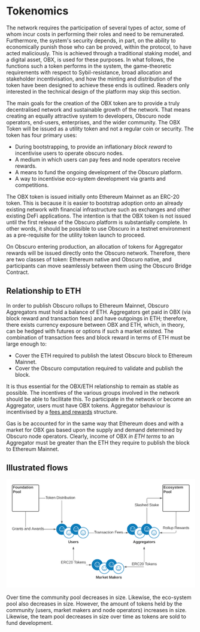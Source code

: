 # Tokenomics
The network requires the participation of several types of actor, some of whom incur costs in performing their roles and need to be remunerated. Furthermore, the system's security depends, in part, on the ability to economically punish those who can be proved, within the protocol, to have acted maliciously. This is achieved through a traditional staking model, and a digital asset, OBX, is used for these purposes.  In what follows, the functions such a token performs in the system, the game-theoretic requirements with respect to Sybil-resistance, broad allocation and stakeholder incentivisation, and how the minting and distribution of the token have been designed to achieve these ends is outlined.  Readers only interested in the technical design of the platform may skip this section.

The main goals for the creation of the OBX token are to provide a truly decentralised network and sustainable growth of the network. That means creating an equally attractive system to developers, Obscuro node operators, end-users, enterprises, and the wider community. The OBX Token will be issued as a utility token and not a regular coin or security.  The token has four primary uses:

* During bootstrapping, to provide an inflationary _block reward_ to incentivise users to operate obscuro nodes.
* A medium in which users can pay fees and node operators receive rewards.
* A means to fund the ongoing development of the Obscuro platform.
* A way to incentivise eco-system development via grants and competitions.

The OBX token is issued initially onto Ethereum Mainnet as an ERC-20 token. This is because it is easier to bootstrap adoption onto an already existing network with financial infrastructure such as exchanges and other existing DeFi applications. The intention is that the OBX token is not issued until the first release of the Obscuro platform is substantially complete. In other words, it should be possible to use Obscuro in a testnet environment as a pre-requisite for the utility token launch to proceed.

On Obscuro entering production, an allocation of tokens for Aggregator rewards will be issued directly onto the Obscuro network. Therefore, there are two classes of token: Ethereum native and Obscuro native, and participants can move seamlessly between them using the Obscuro Bridge Contract.

## Relationship to ETH
In order to publish Obscuro rollups to Ethereum Mainnet, Obscuro Aggregators must hold a balance of ETH. Aggregators get paid in OBX (via block reward and transaction fees) and have outgoings in ETH; therefore, there exists currency exposure between OBX and ETH, which, in theory, can be hedged with futures or options if such a market existed. The combination of transaction fees and block reward in terms of ETH must be large enough to:
* Cover the ETH required to publish the latest Obscuro block to Ethereum Mainnet.
* Cover the Obscuro computation required to validate and publish the block.

It is thus essential for the OBX/ETH relationship to remain as stable as possible. The incentives of the various groups involved in the network should be able to facilitate this. To participate in the network or become an Aggregator, users must have OBX tokens. Aggregator behaviour is incentivised by a [fees and rewards](./fees-rewards.md) structure.

Gas is be accounted for in the same way that Ethereum does and with a market for OBX gas based upon the supply and demand determined by Obscuro node operators. Clearly, income of OBX _in ETH terms_ to an Aggregator must be greater than the ETH they require to publish the block to Ethereum Mainnet.

## Illustrated flows
![token-flow](./images/token-flow.png)

Over time the community pool decreases in size. Likewise, the eco-system pool also decreases in size. However, the amount of tokens held by the community (users, market makers and node operators) increases in size. Likewise, the team pool decreases in size over time as tokens are sold to fund development.